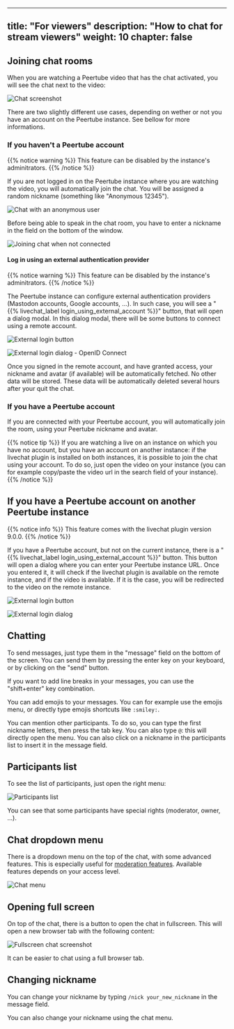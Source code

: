 <!--
SPDX-FileCopyrightText: 2024 John Livingston <https://www.john-livingston.fr/>

SPDX-License-Identifier: AGPL-3.0-only
-->

---
title: "For viewers"
description: "How to chat for stream viewers"
weight: 10
chapter: false
---

## Joining chat rooms

When you are watching a Peertube video that has the chat activated, you will see the chat next to the video:

![Chat screenshot](/peertube-plugin-livechat/images/chat.png?classes=shadow,border&height=200px)

There are two slightly different use cases, depending on wether or not you have an account on the Peertube instance.
See bellow for more informations.

### If you haven't a Peertube account

{{% notice warning %}}
This feature can be disabled by the instance's adminitrators.
{{% /notice %}}

If you are not logged in on the Peertube instance where you are watching the video, you will automatically join the chat.
You will be assigned a random nickname (something like "Anonymous 12345").

![Chat with an anonymous user](/peertube-plugin-livechat/images/chat_with_anonymous.png?classes=shadow,border&height=200px)

Before being able to speak in the chat room, you have to enter a nickname in the field on the bottom of the window.

![Joining chat when not connected](/peertube-plugin-livechat/images/chat_anonymous.png?classes=shadow,border&height=200px)

#### Log in using an external authentication provider

{{% notice warning %}}
This feature can be disabled by the instance's adminitrators.
{{% /notice %}}

The Peertube instance can configure external authentication providers (Mastodon accounts, Google accounts, ...).
In such case, you will see a "{{% livechat_label login_using_external_account %}}" button, that will open a dialog modal.
In this dialog modal, there will be some buttons to connect using a remote account.

![External login button](/peertube-plugin-livechat/images/external_login_button.png?classes=shadow,border&height=200px)

![External login dialog - OpenID Connect](/peertube-plugin-livechat/images/external_login_dialog_oidc.png?classes=shadow,border&height=200px)

Once you signed in the remote account, and have granted access, your nickname and avatar (if available) will be automatically fetched.
No other data will be stored.
These data will be automatically deleted several hours after your quit the chat.

### If you have a Peertube account

If you are connected with your Peertube account, you will automatically join the room, using your Peertube nickname and avatar.

{{% notice tip %}}
If you are watching a live on an instance on which you have no account, but you have an account on another instance:
if the livechat plugin is installed on both instances, it is possible to join the chat using your account.
To do so, just open the video on your instance (you can for example copy/paste the video url in the search field of your instance).
{{% /notice %}}

## If you have a Peertube account on another Peertube instance

{{% notice info %}}
This feature comes with the livechat plugin version 9.0.0.
{{% /notice %}}

If you have a Peertube account, but not on the current instance, there is a "{{% livechat_label login_using_external_account %}}" button.
This button will open a dialog where you can enter your Peertube instance URL.
Once you entered it, it will check if the livechat plugin is available on the remote instance, and if the video is available.
If it is the case, you will be redirected to the video on the remote instance.

![External login button](/peertube-plugin-livechat/images/external_login_button.png?classes=shadow,border&height=200px)

![External login dialog](/peertube-plugin-livechat/images/external_login_dialog.png?classes=shadow,border&height=200px)

## Chatting

To send messages, just type them in the "message" field on the bottom of the screen.
You can send them by pressing the enter key on your keyboard, or by clicking on the "send" button.

If you want to add line breaks in your messages, you can use the "shift+enter" key combination.

You can add emojis to your messages.
You can for example use the emojis menu, or directly type emojis shortcuts like `:smiley:`.

You can mention other participants.
To do so, you can type the first nickname letters, then press the tab key.
You can also type `@`: this will directly open the menu.
You can also click on a nickname in the participants list to insert it in the message field.

## Participants list

To see the list of participants, just open the right menu:

![Participants list](/peertube-plugin-livechat/images/open_participants_list.png?classes=shadow,border&height=200px)

You can see that some participants have special rights (moderator, owner, ...).

## Chat dropdown menu

There is a dropdown menu on the top of the chat, with some advanced features.
This is especially useful for [moderation features](/peertube-plugin-livechat/documentation/user/streamers/moderation).
Available features depends on your access level.

![Chat menu](/peertube-plugin-livechat/images/top_menu.png?classes=shadow,border&height=200px)

## Opening full screen

On top of the chat, there is a button to open the chat in fullscreen.
This will open a new browser tab with the following content:

![Fullscreen chat screenshot](/peertube-plugin-livechat/images/fullscreen.png?classes=shadow,border&height=200px)

It can be easier to chat using a full browser tab.

## Changing nickname

You can change your nickname by typing `/nick your_new_nickname` in the message field.

You can also change your nickname using the chat menu.
